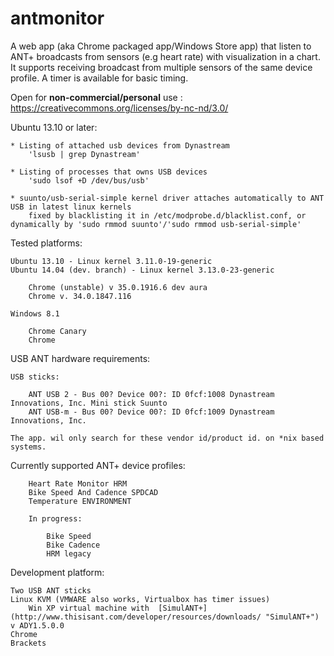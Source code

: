 antmonitor
==========

A web app (aka Chrome packaged app/Windows Store app) that listen to ANT+ broadcasts from sensors (e.g heart rate) with visualization in a chart. It supports receiving broadcast from multiple sensors of the same device profile. A timer is available for basic timing.

Open for **non-commercial/personal** use : https://creativecommons.org/licenses/by-nc-nd/3.0/

Ubuntu 13.10 or later:

    * Listing of attached usb devices from Dynastream
        'lsusb | grep Dynastream'

    * Listing of processes that owns USB devices
        'sudo lsof +D /dev/bus/usb'

    * suunto/usb-serial-simple kernel driver attaches automatically to ANT USB in latest linux kernels
        fixed by blacklisting it in /etc/modprobe.d/blacklist.conf, or dynamically by 'sudo rmmod suunto'/'sudo rmmod usb-serial-simple'

Tested platforms:

    Ubuntu 13.10 - Linux kernel 3.11.0-19-generic 
    Ubuntu 14.04 (dev. branch) - Linux kernel 3.13.0-23-generic
    
        Chrome (unstable) v 35.0.1916.6 dev aura
        Chrome v. 34.0.1847.116

    Windows 8.1
    
        Chrome Canary
        Chrome

USB ANT hardware requirements:

    USB sticks:
    
        ANT USB 2 - Bus 00? Device 00?: ID 0fcf:1008 Dynastream Innovations, Inc. Mini stick Suunto
        ANT USB-m - Bus 00? Device 00?: ID 0fcf:1009 Dynastream Innovations, Inc.

    The app. wil only search for these vendor id/product id. on *nix based systems.

Currently supported ANT+ device profiles:

        Heart Rate Monitor HRM
        Bike Speed And Cadence SPDCAD
        Temperature ENVIRONMENT

        In progress:
        
            Bike Speed
            Bike Cadence
            HRM legacy
            
Development platform:

    Two USB ANT sticks
    Linux KVM (VMWARE also works, Virtualbox has timer issues)
        Win XP virtual machine with  [SimulANT+](http://www.thisisant.com/developer/resources/downloads/ "SimulANT+") v ADY1.5.0.0
    Chrome 
    Brackets
    